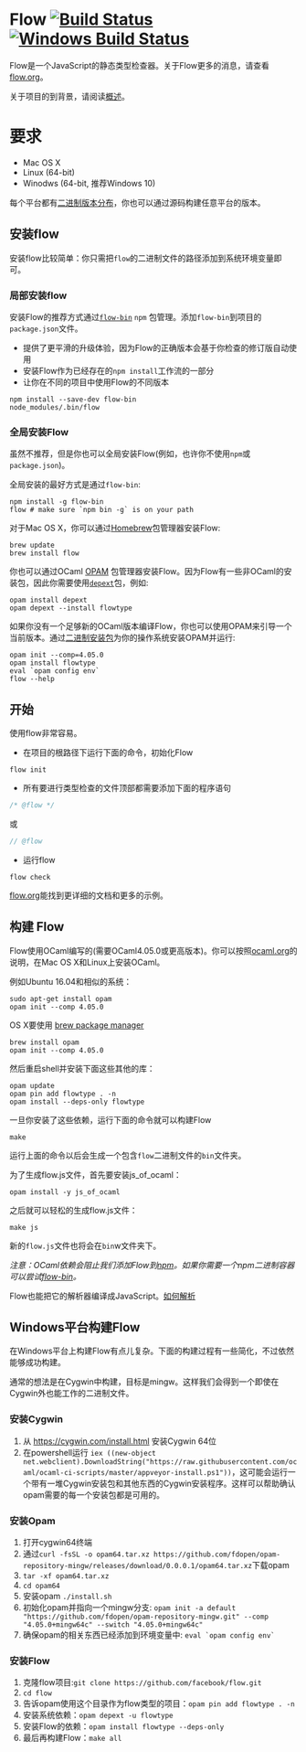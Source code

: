 # Flow [![Build Status](https://circleci.com/gh/facebook/flow/tree/master.svg?style=shield)](https://circleci.com/gh/facebook/flow/tree/master) [![Windows Build Status](https://ci.appveyor.com/api/projects/status/thyvx6i5nixtoocm/branch/master?svg=true)](https://ci.appveyor.com/project/Facebook/flow/branch/master)

Flow是一个JavaScript的静态类型检查器。关于Flow更多的消息，请查看[flow.org](https://flow.org/)。

关于项目的到背景，请阅读[概述](https://flow.org/en/docs/lang/)。

# 要求
* Mac OS X
* Linux (64-bit)
* Winodws (64-bit, 推荐Windows 10)

每个平台都有[二进制版本分布](https://github.com/facebook/flow/releases)，你也可以通过源码构建任意平台的版本。

## 安装flow

安装flow比较简单：你只需把`flow`的二进制文件的路径添加到系统环境变量即可。

### 局部安装flow

安装Flow的推荐方式通过[`flow-bin`](https://www.npmjs.com/package/flow-bin) `npm` 包管理。添加`flow-bin`到项目的`package.json`文件。

- 提供了更平滑的升级体验，因为Flow的正确版本会基于你检查的修订版自动使用
- 安装Flow作为已经存在的`npm install`工作流的一部分
- 让你在不同的项目中使用Flow的不同版本

```
npm install --save-dev flow-bin
node_modules/.bin/flow
```

### 全局安装Flow

虽然不推荐，但是你也可以全局安装Flow(例如，也许你不使用`npm`或`package.json`)。

全局安装的最好方式是通过`flow-bin`:

```
npm install -g flow-bin
flow # make sure `npm bin -g` is on your path
```
对于Mac OS X，你可以通过[Homebrew](http://brew.sh/)包管理器安装Flow:

```
brew update
brew install flow
```
你也可以通过OCaml [OPAM](https://opam.ocaml.org) 包管理器安装Flow。因为Flow有一些非OCaml的安装包，因此你需要使用[`depext`](https://opam.ocaml.org/doc/FAQ.html#Somepackagefailduringcompilationcomplainingaboutmissingdependenciesquotm4quotquotlibgtkquotetc)包，例如:

```
opam install depext
opam depext --install flowtype
```
如果你没有一个足够新的OCaml版本编译Flow，你也可以使用OPAM来引导一个当前版本。通过[二进制安装包](http://opam.ocaml.org/doc/Install.html#InstallOPAMin2minutes)为你的操作系统安装OPAM并运行:

```
opam init --comp=4.05.0
opam install flowtype
eval `opam config env`
flow --help
```

## 开始

使用flow非常容易。

- 在项目的根路径下运行下面的命令，初始化Flow
```
flow init
```

- 所有要进行类型检查的文件顶部都需要添加下面的程序语句
``` javascript
/* @flow */
```
或
``` javascript
// @flow
```

- 运行flow
```
flow check
```

 [flow.org](https://flow.org/)能找到更详细的文档和更多的示例。

## 构建 Flow

Flow使用OCaml编写的(需要OCaml4.05.0或更高版本)。你可以按照[ocaml.org](https://ocaml.org/docs/install.html)的说明，在Mac OS X和Linux上安装OCaml。

例如Ubuntu 16.04和相似的系统：

```
sudo apt-get install opam
opam init --comp 4.05.0
```

OS X要使用 [brew package manager](http://brew.sh/)

```
brew install opam
opam init --comp 4.05.0
```
然后重启shell并安装下面这些其他的库：

```
opam update
opam pin add flowtype . -n
opam install --deps-only flowtype
```

一旦你安装了这些依赖，运行下面的命令就可以构建Flow

```
make
```

运行上面的命令以后会生成一个包含`flow`二进制文件的`bin`文件夹。

为了生成flow.js文件，首先要安装js_of_ocaml：

```
opam install -y js_of_ocaml
```

之后就可以轻松的生成flow.js文件：

```
make js
```

新的`flow.js`文件也将会在`bin`w文件夹下。

*注意：OCaml依赖会阻止我们添加Flow到[npm](http://npmjs.org)。如果你需要一个npm二进制容器可以尝试[flow-bin](https://www.npmjs.org/package/flow-bin)。*

Flow也能把它的解析器编译成JavaScript。[如何解析](https://github.com/facebook/flow/blob/master/src/parser/README.md)

## Windows平台构建Flow

在Windows平台上构建Flow有点儿复杂。下面的构建过程有一些简化，不过依然能够成功构建。

通常的想法是在Cygwin中构建，目标是mingw。这样我们会得到一个即使在Cygwin外也能工作的二进制文件。

### 安装Cygwin
1. 从 https://cygwin.com/install.html 安装Cygwin 64位
2. 在powershell运行 `iex ((new-object net.webclient).DownloadString("https://raw.githubusercontent.com/ocaml/ocaml-ci-scripts/master/appveyor-install.ps1"))`，这可能会运行一个带有一堆Cygwin安装包和其他东西的Cygwin安装程序。这样可以帮助确认opam需要的每一个安装包都是可用的。

### 安装Opam
1. 打开cygwin64终端
2. 通过`curl -fsSL -o opam64.tar.xz https://github.com/fdopen/opam-repository-mingw/releases/download/0.0.0.1/opam64.tar.xz`下载opam
3. `tar -xf opam64.tar.xz`
4. `cd opam64`
5. 安装opam `./install.sh`
6. 初始化opam并指向一个mingw分支: `opam init -a default "https://github.com/fdopen/opam-repository-mingw.git" --comp "4.05.0+mingw64c" --switch "4.05.0+mingw64c"`
7. 确保opam的相关东西已经添加到环境变量中: ```eval `opam config env` ```

### 安装Flow
1. 克隆flow项目:`git clone https://github.com/facebook/flow.git`
2. `cd flow`
3. 告诉opam使用这个目录作为flow类型的项目：`opam pin add flowtype . -n`
4. 安装系统依赖：`opam depext -u flowtype`
5. 安装Flow的依赖：`opam install flowtype --deps-only`
6. 最后再构建Flow：`make all`
